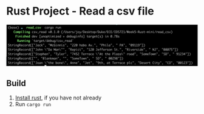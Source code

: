 # Rust Project - Read a csv file
![Screenshot](./img/screenshot.png)

## Build
1. [Install rust](https://www.rust-lang.org/en-US/install.html), if you have not already
3. Run `cargo run`